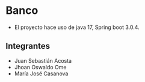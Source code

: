 # Banco
* El proyecto hace uso de java 17, Spring boot 3.0.4. 
## Integrantes
* Juan Sebastián Acosta
* Jhoan Oswaldo Ome
* María José Casanova

